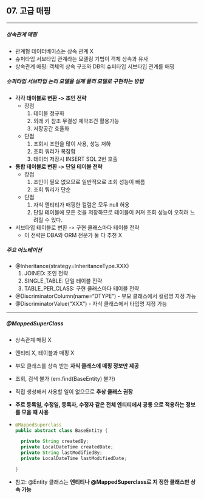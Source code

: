 ## 07. 고급 매핑

----

##### 상속관계 매핑

- 관계형 데이터베이스는 상속 관계 X
- 슈퍼타입 서브타입 관계라는 모델링 기법이 객체 상속과 유사
- 상속관계 매핑: 객체의 상속 구조와 DB의 슈퍼타입 서브타입 관계를 매핑



##### 슈퍼타입 서브타입 논리 모델을 실제 물리 모델로 구현하는 방법

- **각각 테이블로 변환 -> 조인 전략**
  - 장점
    1. 테이블 정규화
    2. 외래 키 참조 무결성 제약조건 활용가능
    3. 저장공간 효율화
  - 단점
    1. 조회시 조인을 많이 사용, 성능 저하
    2. 조회 쿼리가 복잡함
    3. 데이터 저장시 INSERT SQL 2번 호출
- **통합 테이블로 변환 -> 단일 테이블 전략**
  - 장점
    1. 조인이 필요 없으므로 일반적으로 조회 성능이 빠름
    2. 조회 쿼리가 단순
  - 단점
    1. 자식 엔티티가 매핑한 컬럼은 모두 null 허용
    2. 단일 테이블에 모든 것을 저장하므로 테이블이 커져 조회 성능이 오히려 느려질 수 있다.
- 서브타입 테이블로 변환 -> 구현 클래스마다 테이블 전략
  - 이 전략은 DBA와 ORM 전문가 둘 다 추천 X



##### 주요 어노테이션

- @Inheritance(strategy=InheritanceType.XXX)
  1. JOINED: 조인 전략
  2. SINGLE_TABLE: 단일 테이블 전략
  3. TABLE_PER_CLASS: 구현 클래스마다 테이블 전략
- @DiscriminatorColumn(name=“DTYPE”) - 부모 클래스에서 컬럼명 지정 가능
- @DiscriminatorValue(“XXX”) - 자식 클래스에서 타입명 지정 가능

----

##### @MappedSuperClass

- 상속관계 매핑 X

- 엔티티 X, 테이블과 매핑 X

- 부모 클래스를 상속 받는 **자식 클래스에 매핑 정보만 제공**

- 조회, 검색 불가 (em.find(BaseEntity) 불가)

- 직접 생성해서 사용할 일이 없으므로 **추상 클래스 권장**

- **주로 등록일, 수정일, 등록자, 수정자 같은 전체 엔티티에서 공통 으로 적용하는 정보를 모을 때 사용**

- ````java
  @MappedSuperclass
  public abstract class BaseEntity {
  
  	private String createdBy;
  	private LocalDateTime createdDate;
    private String lastModifiedBy;
    private LocalDateTime lastModifiedDate;
  
  }
  ````

- 참고: @Entity 클래스는 **엔티티나 @MappedSuperclass로 지 정한 클래스만 상속 가능**